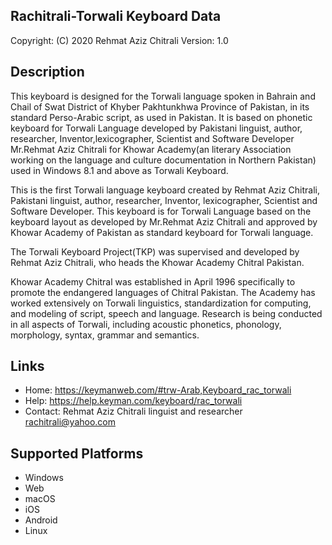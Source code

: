 Rachitrali-Torwali Keyboard Data
-------------------------------

Copyright:      (C) 2020 Rehmat Aziz Chitrali
Version:        1.0

Description
-----------

This keyboard is designed for the Torwali language spoken in Bahrain and Chail of Swat District of Khyber Pakhtunkhwa Province of Pakistan, in its standard Perso-Arabic script, as used in Pakistan. It is based on phonetic keyboard for Torwali Language developed by Pakistani linguist, author, researcher, Inventor,lexicographer, Scientist and Software Developer Mr.Rehmat Aziz Chitrali for Khowar Academy(an literary Association working on the language and culture documentation in Northern Pakistan) used in Windows 8.1 and above as Torwali Keyboard.

This is the first Torwali language keyboard created by Rehmat Aziz Chitrali, Pakistani linguist, author, researcher, Inventor, lexicographer, Scientist and Software Developer. This keyboard is for Torwali Language based on the keyboard layout as developed by Mr.Rehmat Aziz Chitrali and approved by Khowar Academy of Pakistan as standard keyboard for Torwali language.

The Torwali Keyboard Project(TKP) was supervised and developed by Rehmat Aziz Chitrali, who heads the Khowar Academy Chitral Pakistan.

Khowar Academy Chitral was established in April 1996 specifically to promote the endangered languages of Chitral Pakistan. The Academy has worked extensively on Torwali linguistics, standardization for computing, and modeling of script, speech and language. Research is being conducted in all aspects of Torwali, including acoustic phonetics, phonology, morphology, syntax, grammar and semantics.

Links
-----


 * Home:    https://keymanweb.com/#trw-Arab,Keyboard_rac_torwali
 * Help:    https://help.keyman.com/keyboard/rac_torwali
 * Contact: Rehmat Aziz Chitrali linguist and researcher <rachitrali@yahoo.com>

Supported Platforms
-------------------
 * Windows
 * Web
 * macOS
 * iOS
 * Android
 * Linux